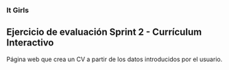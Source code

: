 ### It Girls
## Ejercicio de evaluación Sprint 2 - Currículum Interactivo

Página web que crea un CV a partir de los datos introducidos por el usuario.
